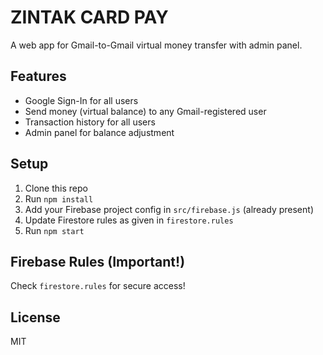 # ZINTAK CARD PAY

A web app for Gmail-to-Gmail virtual money transfer with admin panel.

## Features

- Google Sign-In for all users
- Send money (virtual balance) to any Gmail-registered user
- Transaction history for all users
- Admin panel for balance adjustment

## Setup

1. Clone this repo
2. Run `npm install`
3. Add your Firebase project config in `src/firebase.js` (already present)
4. Update Firestore rules as given in `firestore.rules`
5. Run `npm start`

## Firebase Rules (Important!)

Check `firestore.rules` for secure access!

## License

MIT